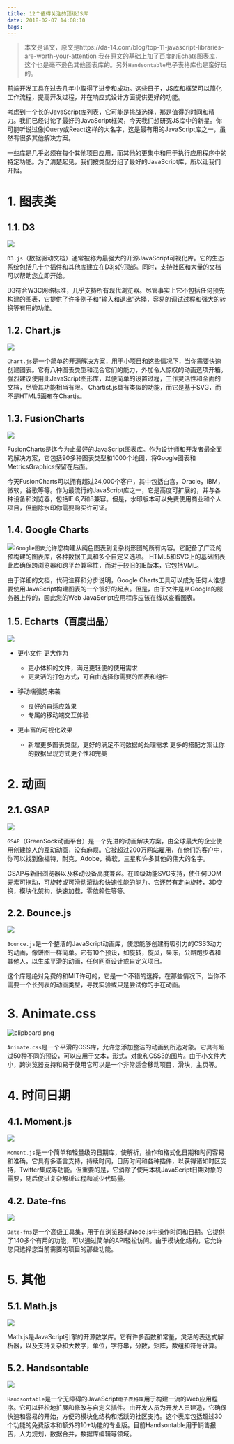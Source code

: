 ```yaml
---
title: 12个值得关注的顶级JS库
date: 2018-02-07 14:08:10
tags:
---
```


> 本文是译文，原文是https://da-14.com/blog/top-11-javascript-libraries-are-worth-your-attention
> 我在原文的基础上加了百度的Echats图表库，这个也是毫不逊色其他图表库的。另外`Handsontable`电子表格库也是蛮好玩的。

前端开发工具在过去几年中取得了进步和成功。这些日子，JS库和框架可以简化工作流程，提高开发过程，并在响应式设计方面提供更好的功能。

考虑到一个长的JavaScript库列表，它可能是挑战选择，那是值得的时间和精力。我们已经讨论了最好的JavaScript框架，今天我们想研究JS库中的新星。你可能听说过像jQuery或React这样的大名字，这是最有用的JavaScript库之一，虽然有很多其他解决方案。

一些库是几乎必须在每个其他项目应用，而其他的更集中和用于执行应用程序中的特定功能。为了清楚起见，我们按类型分组了最好的JavaScript库，所以让我们开始。

# 1. 图表类
## 1.1. D3

![](/images/20180207140915_vcI4lr_Screenshot.jpeg)

`D3.js`（数据驱动文档）通常被称为最强大的开源JavaScript可视化库。它的生态系统包括几十个插件和其他库建立在D3js的顶部。同时，支持社区和大量的文档可以帮助您立即开始。

D3符合W3C网络标准，几乎支持所有现代浏览器。尽管事实上它不包括任何预先构建的图表，它提供了许多例子和“输入和退出”选择，容易的调试过程和强大的转换等有用的功能。

## 1.2. Chart.js

![](/images/20180207140930_ZnxYmL_Screenshot.jpeg)

`Chart.js`是一个简单的开源解决方案，用于小项目和这些情况下，当你需要快速创建图表。它有八种图表类型和混合它们的能力，外加令人惊叹的动画选项开箱。强烈建议使用此JavaScript图形库，以便简单的设置过程，工作灵活性和全面的文档，尽管其功能相当有限。 Chartist.js具有类似的功能，而它是基于SVG，而不是HTML5画布在Chartjs。

## 1.3. FusionCharts

![](/images/20180207140946_mjOHvG_Screenshot.jpeg)

FusionCharts是迄今为止最好的JavaScript图表库。作为设计师和开发者最全面的解决方案，它包括90多种图表类型和1000个地图，将Google图表和MetricsGraphics保留在后面。

今天FusionCharts可以拥有超过24,000个客户，其中包括白宫，Oracle，IBM，微软，谷歌等等。作为最流行的JavaScript库之一，它是高度可扩展的，并与各种设备和浏览器，包括IE 6,7和8兼容。但是，水印版本可以免费使用商业和个人项目，但删除水印你需要购买许可证。

## 1.4. Google Charts


![](/images/20180207141002_vvosw1_Screenshot.jpeg)
`Google图表`允许您构建从纯色图表到复杂树形图的所有内容。它配备了广泛的预构建的图表库，各种数据工具和多个自定义选项。 HTML5和SVG上的基础图表​​此库确保跨浏览器和跨平台兼容性，而对于较旧的IE版本，它包括VML。

由于详细的文档，代码注释和分步说明，Google Charts工具可以成为任何人谁想要使用JavaScript构建图表的一个很好的起点。但是，由于文件是从Google的服务器上传的，因此您的Web JavaScript应用程序应该在线以查看图表。

## 1.5. Echarts（百度出品）
![](/images/20180207141017_bXZ0zq_Screenshot.jpeg)
- 更小文件 更大作为

    - 更小体积的文件，满足更轻便的使用需求
    - 更灵活的打包方式，可自由选择你需要的图表和组件

- 移动端强势来袭

    - 良好的自适应效果
    - 专属的移动端交互体验

- 更丰富的可视化效果
    - 新增更多图表类型，更好的满足不同数据的处理需求 更多的搭配方案让你的数据呈现方式更个性和完美

# 2. 动画
## 2.1. GSAP

![](/images/20180207141045_LW91oF_Screenshot.jpeg)

`GSAP`（GreenSock动画平台）是一个先进的动画解决方案，由全球最大的企业使用创建惊人的互动动画，没有麻烦。它被超过200万网站雇用，在他们的客户中，你可以找到像福特，耐克，Adobe，微软，三星和许多其他的伟大的名字。

GSAP与新旧浏览器以及移动设备高度兼容。在顶级功能SVG支持，使任何DOM元素可拖动，可旋转或可滑动滚动和快速性能的能力。它还带有定向旋转，3D变换，模块化架构，快速加载，零依赖性等等。

## 2.2. Bounce.js

![](/images/20180207141103_qmxThj_Screenshot.jpeg)

`Bounce.js`是一个整洁的JavaScript动画库，使您能够创建有吸引力的CSS3动力的动画，像饼图一样简单。它有10个预设，如旋转，旋风，果冻，公路跑步者和其他人，以生成平滑的动画，任何网页设计或自定义项目。

这个库是绝对免费的和MIT许可的，它是一个不错的选择，在那些情况下，当你不需要一个长列表的动画类型，寻找实验或只是尝试你的手在动画。

# 3. Animate.css

![clipboard.png](/img/bVI7Av)

`Animate.css`是一个平滑的CSS库，允许您添加整洁的动画到所选对象。它具有超过50种不同的预设，可以应用于文本，形式，对象和CSS3的图片。由于小文件大小，跨浏览器支持和易于使用它可以是一个非常适合移动项目，滑块，主页等。

# 4. 时间日期
## 4.1. Moment.js

![](/images/20180207141151_MuJJGe_Screenshot.jpeg)

`Moment.js`是一个简单和轻量级的日期库，使解析，操作和格式化日期和时间容易和准确。它具有多语言支持，持续时间，日历时间和各种插件，以获得诸如时区支持，Twitter集成等功能。但重要的是，它消除了使用本机JavaScript日期对象的需要，随后促进复杂解析过程和减少代码量。

## 4.2. Date-fns

![](/images/20180207141209_nLE7jE_Screenshot.jpeg)

`Date-fns`是一个高级工具集，用于在浏览器和Node.js中操作时间和日期。它提供了140多个有用的功能，可以通过简单的API轻松访问。由于模块化结构，它允许您只选择您当前需要的项目的那些功能。

# 5. 其他
## 5.1. Math.js


![](/images/20180207141231_eEfaRZ_Screenshot.jpeg)


Math.js是JavaScript引擎的开源数学库。它有许多函数和常量，灵活的表达式解析器，以及支持复杂和大数字，单位，字符串，分数，矩阵，数组和符号计算。

## 5.2. Handsontable

![](/images/20180207141247_GqNwF8_Screenshot.jpeg)

`Handsontable`是一个无障碍的JavaScript`电子表格库`用于构建一流的Web应用程序。它可以轻松地扩展和修改与自定义插件。由开发人员为开发人员建造，它确保快速和容易的开始，方便的模块化结构和活跃的社区支持。这个表库包括超过30个功能的免费版本和额外的10+功能的专业版。目前Handsontable用于销售报告，人力规划，数据合并，数据库编辑等领域。


  [1]: /img/bVI7Ev

> 